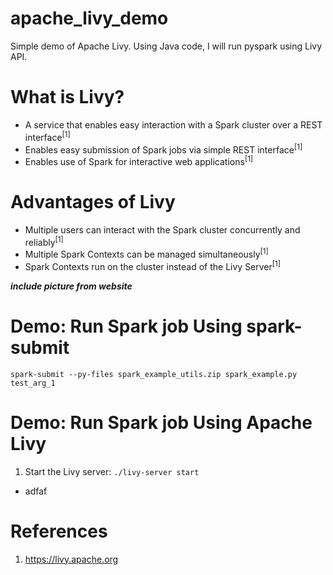 # apache_livy_demo
Simple demo of Apache Livy. Using Java code, I will run pyspark using Livy API.

# What is Livy?
* A service that enables easy interaction with a Spark cluster over a REST interface<sup>[1]</sup>
* Enables easy submission of Spark jobs via simple REST interface<sup>[1]</sup>
* Enables use of Spark for interactive web applications<sup>[1]</sup>

# Advantages of Livy
* Multiple users can interact with the Spark cluster concurrently and reliably<sup>[1]</sup>
* Multiple Spark Contexts can be managed simultaneously<sup>[1]</sup>
* Spark Contexts run on the cluster instead of the Livy Server<sup>[1]</sup>

***include picture from website***

# Demo: Run Spark job Using spark-submit

```spark-submit --py-files spark_example_utils.zip spark_example.py test_arg_1```

# Demo: Run Spark job Using Apache Livy

1. Start the Livy server:
    ```./livy-server start```
* adfaf

# References
1. <https://livy.apache.org>
